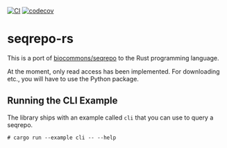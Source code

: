 [![CI](https://github.com/bihealth/seqrepo-rs/actions/workflows/rust.yml/badge.svg)](https://github.com/bihealth/seqrepo-rs/actions/workflows/rust.yml)
[![codecov](https://codecov.io/gh/bihealth/seqrepo-rs/branch/main/graph/badge.svg?token=aZchhLWdzt)](https://codecov.io/gh/bihealth/seqrepo-rs)

# seqrepo-rs

This is a port of [biocommons/seqrepo](https://github.com/biocommons/seqrepo) to the Rust programming language.

At the moment, only read access has been implemented.
For downloading etc., you will have to use the Python package.

## Running the CLI Example

The library ships with an example called `cli` that you can use to query a seqrepo.

```
# cargo run --example cli -- --help
```
